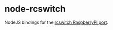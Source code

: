 node-rcswitch
=============

NodeJS bindings for the [rcswitch RaspberryPi port](https://github.com/r10r/rcswitch-pi).

